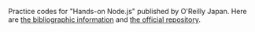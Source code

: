Practice codes for "Hands-on Node.js" published by O'Reilly Japan. 
Here are [the bibliographic information](https://www.oreilly.co.jp/books/9784873119236/) and [the official repository](https://github.com/oreilly-japan/hands-on-nodejs).
